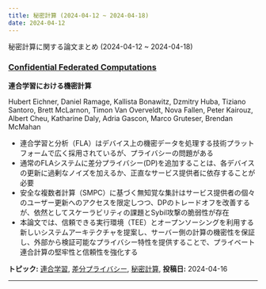 ```yaml
---
title: 秘密計算 (2024-04-12 ~ 2024-04-18)
date: 2024-04-12
---
```


秘密計算に関する論文まとめ (2024-04-12 ~ 2024-04-18)

### [Confidential Federated Computations](http://arxiv.org/abs/2404.10764)
**連合学習における機密計算**

Hubert Eichner, Daniel Ramage, Kallista Bonawitz, Dzmitry Huba, Tiziano Santoro, Brett McLarnon, Timon Van Overveldt, Nova Fallen, Peter Kairouz, Albert Cheu, Katharine Daly, Adria Gascon, Marco Gruteser, Brendan McMahan

- 連合学習と分析（FLA）はデバイス上の機密データを処理する技術プラットフォームで広く採用されているが、プライバシーの問題がある
- 通常のFLAシステムに差分プライバシー(DP)を追加することは、各デバイスの更新に過剰なノイズを加えるか、正直なサービス提供者に依存することが必要
- 安全な複数者計算（SMPC）に基づく無知覚な集計はサービス提供者の個々のユーザー更新へのアクセスを限定しつつ、DPのトレードオフを改善するが、依然としてスケーラビリティの課題とSybil攻撃の脆弱性が存在
- 本論文では、信頼できる実行環境（TEE）とオープンソーシングを利用する新しいシステムアーキテクチャを提案し、サーバー側の計算の機密性を保証し、外部から検証可能なプライバシー特性を提供することで、プライベート連合計算の堅牢性と信頼性を強化する

**トピック:** [連合学習](../../fl), [差分プライバシー](../../dp), [秘密計算](../../mpc), **投稿日:** 2024-04-16

---